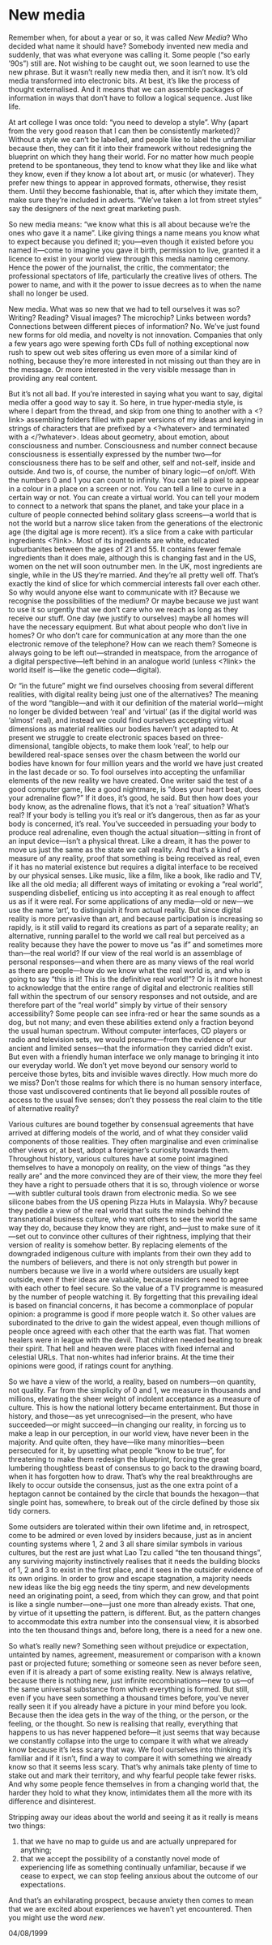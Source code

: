 # New media

Remember when, for about a year or so, it was called *New Media*? Who decided what name it should have? Somebody invented new media and suddenly, that was what everyone was calling it. Some people (“so early ’90s”) still are. Not wishing to be caught out, we soon learned to use the new phrase. But it wasn’t really new media then, and it isn’t now. It’s old media transformed into electronic bits. At best, it’s like the process of thought externalised. And it means that we can assemble packages of information in ways that don’t have to follow a logical sequence. Just like life.

At art college I was once told: “you need to develop a style”. Why (apart from the very good reason that I can then be consistently marketed)? Without a style we can’t be labelled, and people like to label the unfamiliar because then, they can fit it into their framework without redesigning the blueprint on which they hang their world. For no matter how much people pretend to be spontaneous, they tend to know what they like and like what they know, even if they know a lot about art, or music (or whatever). They prefer new things to appear in approved formats, otherwise, they resist them. Until they become fashionable, that is, after which they imitate them, make sure they’re included in adverts. “We’ve taken a lot from street styles” say the designers of the next great marketing push.

So new media means: “we know what this is all about because we’re the ones who gave it a name”. Like giving things a name means you know what to expect because you defined it; you—even though it existed before you named it—come to imagine you gave it birth, permission to live, granted it a licence to exist in your world view through this media naming ceremony. Hence the power of the journalist, the critic, the commentator; the professional spectators of life, particularly the creative lives of others. The power to name, and with it the power to issue decrees as to when the name shall no longer be used.

New media. What was so new that we had to tell ourselves it was so? Writing? Reading? Visual images? The microchip? Links between words? Connections between different pieces of information? No. We’ve just found new forms for old media, and novelty is not innovation. Companies that only a few years ago were spewing forth CDs full of nothing exceptional now rush to spew out web sites offering us even more of a similar kind of nothing, because they’re more interested in not missing out than they are in the message. Or more interested in the very visible message than in providing any real content.

But it’s not all bad. If you’re interested in saying what you want to say, digital media offer a good way to say it. So here, in true hyper-media style, is where I depart from the thread, and skip from one thing to another with a <?link> assembling folders filled with paper versions of my ideas and keying in strings of characters that are prefixed by a <?whatever> and terminated with a </?whatever>. Ideas about geometry, about emotion, about consciousness and number. Consciousness and number connect because consciousness is essentially expressed by the number two—for consciousness there has to be self and other, self and not-self, inside and outside. And two is, of course, the number of binary logic—of on/off. With the numbers 0 and 1 you can count to infinity. You can tell a pixel to appear in a colour in a place on a screen or not. You can tell a line to curve in a certain way or not. You can create a virtual world. You can tell your modem to connect to a network that spans the planet, and take your place in a culture of people connected behind solitary glass screens—a world that is not the world but a narrow slice taken from the generations of the electronic age (the digital age is more recent). it’s a slice from a cake with particular ingredients <?link>. Most of its ingredients are white, educated suburbanites between the ages of 21 and 55. It contains fewer female ingredients than it does male, although this is changing fast and in the US, women on the net will soon outnumber men. In the UK, most ingredients are single, while in the US they’re married. And they’re all pretty well off. That’s exactly the kind of slice for which commercial interests fall over each other. So why would anyone else want to communicate with it? Because we recognise the possibilities of the medium? Or maybe because we just want to use it so urgently that we don’t care who we reach as long as they receive our stuff. One day (we justify to ourselves) maybe all homes will have the necessary equipment. But what about people who don’t live in homes? Or who don’t care for communication at any more than the one electronic remove of the telephone? How can we reach them? Someone is always going to be left out—stranded in meatspace, from the arrogance of a digital perspective—left behind in an analogue world (unless <?link> the world itself is—like the genetic code—digital).

Or “in the future” might we find ourselves choosing from several different realities, with digital reality being just one of the alternatives? The meaning of the word “tangible—and with it our definition of the material world—might no longer be divided between ‘real’ and ‘virtual’ (as if the digital world was ‘almost’ real), and instead we could find ourselves accepting virtual dimensions as material realities our bodies haven’t yet adapted to. At present we struggle to create electronic spaces based on three-dimensional, tangible objects, to make them look ‘real’, to help our bewildered real-space senses over the chasm between the world our bodies have known for four million years and the world we have just created in the last decade or so. To fool ourselves into accepting the unfamiliar elements of the new reality we have created. One writer said the test of a good computer game, like a good nightmare, is “does your heart beat, does your adrenaline flow?” If it does, it’s good, he said. But then how does your body know, as the adrenaline flows, that it’s not a ‘real’ situation? What’s real? If your body is telling you it’s real or it’s dangerous, then as far as your body is concerned, it’s real. You’ve succeeded in persuading your body to produce real adrenaline, even though the actual situation—sitting in front of an input device—isn’t a physical threat. Like a dream, it has the power to move us just the same as the state we call reality. And that’s a kind of measure of any reality, proof that something is being received as real, even if it has no material existence but requires a digital interface to be received by our physical senses. Like music, like a film, like a book, like radio and TV, like all the old media; all different ways of imitating or evoking a “real world”, suspending disbelief, enticing us into accepting it as real enough to affect us as if it were real. For some applications of any media—old or new—we use the name ‘art’, to distinguish it from actual reality. But since digital reality is more pervasive than art, and because participation is increasing so rapidly, is it still valid to regard its creations as part of a separate reality; an alternative, running parallel to the world we call real but perceived as a reality because they have the power to move us “as if” and sometimes more than—the real world? If our view of the real world is an assemblage of personal responses—and when there are as many views of the real world as there are people—how do we know what the real world is, and who is going to say “this is it! This is the definitive real world!”? Or is it more honest to acknowledge that the entire range of digital and electronic realities still fall within the spectrum of our sensory responses and not outside, and are therefore part of the “real world” simply by virtue of their sensory accessibility? Some people can see infra-red or hear the same sounds as a dog, but not many; and even these abilities extend only a fraction beyond the usual human spectrum. Without computer interfaces, CD players or radio and television sets, we would presume—from the evidence of our ancient and limited senses—that the information they carried didn’t exist. But even with a friendly human interface we only manage to bringing it into our everyday world. We don’t yet move beyond our sensory world to perceive those bytes, bits and invisible waves directly. How much more do we miss? Don’t those realms for which there is no human sensory interface, those vast undiscovered continents that lie beyond all possible routes of access to the usual five senses; don’t they possess the real claim to the title of alternative reality?

Various cultures are bound together by consensual agreements that have arrived at differing models of the world, and of what they consider valid components of those realities. They often marginalise and even criminalise other views or, at best, adopt a foreigner’s curiosity towards them. Throughout history, various cultures have at some point imagined themselves to have a monopoly on reality, on the view of things “as they really are” and the more convinced they are of their view, the more they feel they have a right to persuade others that it is so, through violence or worse—with subtler cultural tools drawn from electronic media. So we see silicone babes from the US opening Pizza Huts in Malaysia. Why? because they peddle a view of the real world that suits the minds behind the transnational business culture, who want others to see the world the same way they do, because they know they are right, and—just to make sure of it—set out to convince other cultures of their rightness, implying that their version of reality is somehow better. By replacing elements of the downgraded indigenous culture with implants from their own they add to the numbers of believers, and there is not only strength but power in numbers because we live in a world where outsiders are usually kept outside, even if their ideas are valuable, because insiders need to agree with each other to feel secure. So the value of a TV programme is measured by the number of people watching it. By forgetting that this prevailing ideal is based on financial concerns, it has become a commonplace of popular opinion: a programme is good if more people watch it. So other values are subordinated to the drive to gain the widest appeal, even though millions of people once agreed with each other that the earth was flat. That women healers were in league with the devil. That children needed beating to break their spirit. That hell and heaven were places with fixed infernal and celestial URLs. That non-whites had inferior brains. At the time their opinions were good, if ratings count for anything.

So we have a view of the world, a reality, based on numbers—on quantity, not quality. Far from the simplicity of 0 and 1, we measure in thousands and millions, elevating the sheer weight of indolent acceptance as a measure of culture. This is how the national lottery became entertainment. But those in history, and those—as yet unrecognised—in the present, who have succeeded—or might succeed—in changing our reality, in forcing us to make a leap in our perception, in our world view, have never been in the majority. And quite often, they have—like many minorities—been persecuted for it, by upsetting what people “know to be true”, for threatening to make them redesign the blueprint, forcing the great lumbering thoughtless beast of consensus to go back to the drawing board, when it has forgotten how to draw. That’s why the real breakthroughs are likely to occur outside the consensus, just as the one extra point of a heptagon cannot be contained by the circle that bounds the hexagon—that single point has, somewhere, to break out of the circle defined by those six tidy corners.

Some outsiders are tolerated within their own lifetime and, in retrospect, come to be admired or even loved by insiders because, just as in ancient counting systems where 1, 2 and 3 all share similar symbols in various cultures, but the rest are just what Lao Tzu called “the ten thousand things”, any surviving majority instinctively realises that it needs the building blocks of 1, 2 and 3 to exist in the first place, and it sees in the outsider evidence of its own origins. In order to grow and escape stagnation, a majority needs new ideas like the big egg needs the tiny sperm, and new developments need an originating point, a seed, from which they can grow, and that point is like a single number—one—just one more than already exists. That one, by virtue of it upsetting the pattern, is different. But, as the pattern changes to accommodate this extra number into the consensual view, it is absorbed into the ten thousand things and, before long, there is a need for a new one.

So what’s really new? Something seen without prejudice or expectation, untainted by names, agreement, measurement or comparison with a known past or projected future; something or someone seen as never before seen, even if it is already a part of some existing reality. New is always relative, because there is nothing new, just infinite recombinations—new to us—of the same universal substance from which everything is formed. But still, even if you have seen something a thousand times before, you’ve never really seen it if you already have a picture in your mind before you look. Because then the idea gets in the way of the thing, or the person, or the feeling, or the thought. So new is realising that really, everything that happens to us has never happened before—it just seems that way because we constantly collapse into the urge to compare it with what we already know because it’s less scary that way. We fool ourselves into thinking it’s familiar and if it isn’t, find a way to compare it with something we already know so that it seems less scary. That’s why animals take plenty of time to stake out and mark their territory, and why fearful people take fewer risks. And why some people fence themselves in from a changing world that, the harder they hold to what they know, intimidates them all the more with its difference and disinterest.

Stripping away our ideas about the world and seeing it as it really is means two things:

1. that we have no map to guide us and are actually unprepared for anything;
2. that we accept the possibility of a constantly novel mode of experiencing life as something continually unfamiliar, because if we cease to expect, we can stop feeling anxious about the outcome of our expectations.

And that’s an exhilarating prospect, because anxiety then comes to mean that we are excited about experiences we haven’t yet encountered. Then you might use the word *new*.

04/08/1999

